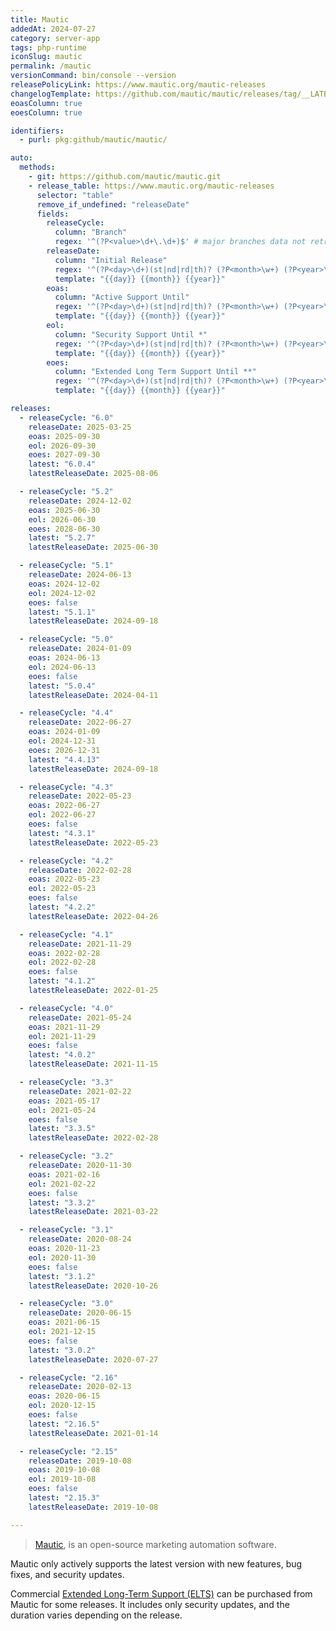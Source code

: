 ```yaml
---
title: Mautic
addedAt: 2024-07-27
category: server-app
tags: php-runtime
iconSlug: mautic
permalink: /mautic
versionCommand: bin/console --version
releasePolicyLink: https://www.mautic.org/mautic-releases
changelogTemplate: https://github.com/mautic/mautic/releases/tag/__LATEST__
eoasColumn: true
eoesColumn: true

identifiers:
  - purl: pkg:github/mautic/mautic/

auto:
  methods:
    - git: https://github.com/mautic/mautic.git
    - release_table: https://www.mautic.org/mautic-releases
      selector: "table"
      remove_if_undefined: "releaseDate"
      fields:
        releaseCycle:
          column: "Branch"
          regex: '^(?P<value>\d+\.\d+)$' # major branches data not retrieved
        releaseDate:
          column: "Initial Release"
          regex: '^(?P<day>\d+)(st|nd|rd|th)? (?P<month>\w+) (?P<year>\d{4})$'
          template: "{{day}} {{month}} {{year}}"
        eoas:
          column: "Active Support Until"
          regex: '^(?P<day>\d+)(st|nd|rd|th)? (?P<month>\w+) (?P<year>\d{4})$'
          template: "{{day}} {{month}} {{year}}"
        eol:
          column: "Security Support Until *"
          regex: '^(?P<day>\d+)(st|nd|rd|th)? (?P<month>\w+) (?P<year>\d{4})$'
          template: "{{day}} {{month}} {{year}}"
        eoes:
          column: "Extended Long Term Support Until **"
          regex: '^(?P<day>\d+)(st|nd|rd|th)? (?P<month>\w+) (?P<year>\d{4}).*$'
          template: "{{day}} {{month}} {{year}}"

releases:
  - releaseCycle: "6.0"
    releaseDate: 2025-03-25
    eoas: 2025-09-30
    eol: 2026-09-30
    eoes: 2027-09-30
    latest: "6.0.4"
    latestReleaseDate: 2025-08-06

  - releaseCycle: "5.2"
    releaseDate: 2024-12-02
    eoas: 2025-06-30
    eol: 2026-06-30
    eoes: 2028-06-30
    latest: "5.2.7"
    latestReleaseDate: 2025-06-30

  - releaseCycle: "5.1"
    releaseDate: 2024-06-13
    eoas: 2024-12-02
    eol: 2024-12-02
    eoes: false
    latest: "5.1.1"
    latestReleaseDate: 2024-09-18

  - releaseCycle: "5.0"
    releaseDate: 2024-01-09
    eoas: 2024-06-13
    eol: 2024-06-13
    eoes: false
    latest: "5.0.4"
    latestReleaseDate: 2024-04-11

  - releaseCycle: "4.4"
    releaseDate: 2022-06-27
    eoas: 2024-01-09
    eol: 2024-12-31
    eoes: 2026-12-31
    latest: "4.4.13"
    latestReleaseDate: 2024-09-18

  - releaseCycle: "4.3"
    releaseDate: 2022-05-23
    eoas: 2022-06-27
    eol: 2022-06-27
    eoes: false
    latest: "4.3.1"
    latestReleaseDate: 2022-05-23

  - releaseCycle: "4.2"
    releaseDate: 2022-02-28
    eoas: 2022-05-23
    eol: 2022-05-23
    eoes: false
    latest: "4.2.2"
    latestReleaseDate: 2022-04-26

  - releaseCycle: "4.1"
    releaseDate: 2021-11-29
    eoas: 2022-02-28
    eol: 2022-02-28
    eoes: false
    latest: "4.1.2"
    latestReleaseDate: 2022-01-25

  - releaseCycle: "4.0"
    releaseDate: 2021-05-24
    eoas: 2021-11-29
    eol: 2021-11-29
    eoes: false
    latest: "4.0.2"
    latestReleaseDate: 2021-11-15

  - releaseCycle: "3.3"
    releaseDate: 2021-02-22
    eoas: 2021-05-17
    eol: 2021-05-24
    eoes: false
    latest: "3.3.5"
    latestReleaseDate: 2022-02-28

  - releaseCycle: "3.2"
    releaseDate: 2020-11-30
    eoas: 2021-02-16
    eol: 2021-02-22
    eoes: false
    latest: "3.3.2"
    latestReleaseDate: 2021-03-22

  - releaseCycle: "3.1"
    releaseDate: 2020-08-24
    eoas: 2020-11-23
    eol: 2020-11-30
    eoes: false
    latest: "3.1.2"
    latestReleaseDate: 2020-10-26

  - releaseCycle: "3.0"
    releaseDate: 2020-06-15
    eoas: 2021-06-15
    eol: 2021-12-15
    eoes: false
    latest: "3.0.2"
    latestReleaseDate: 2020-07-27

  - releaseCycle: "2.16"
    releaseDate: 2020-02-13
    eoas: 2020-06-15
    eol: 2020-12-15
    eoes: false
    latest: "2.16.5"
    latestReleaseDate: 2021-01-14

  - releaseCycle: "2.15"
    releaseDate: 2019-10-08
    eoas: 2019-10-08
    eol: 2019-10-08
    eoes: false
    latest: "2.15.3"
    latestReleaseDate: 2019-10-08

---
```


> [Mautic](https://www.mautic.org/), is an open-source marketing automation software.

Mautic only actively supports the latest version with new features, bug fixes, and security updates.

Commercial [Extended Long-Term Support (ELTS)](https://mautic.org/extended-long-term-support-elts/)
can be purchased from Mautic for some releases. It includes only security updates, and the duration
varies depending on the release.

